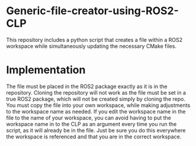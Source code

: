 # Generic-file-creator-using-ROS2-CLP
This repository includes a python script that creates a file within a ROS2 workspace while simultaneously updating the necessary CMake files.

# Implementation
The file must be placed in the ROS2 package exactly as it is in the repository. Cloning the repository will not work as the file must be set in a true ROS2 package, which will not be created simply by cloning the repo. You must copy the file into your own workspace, while making adjustments to the workspace name as needed. If you edit the workspace name in the file to the name of your workspace, you can avoid having to put the workspace name in to the CLP as an argument every time you run the script, as it will already be in the file. Just be sure you do this everywhere the workspace is referenced and that you are in the correct workspace.


